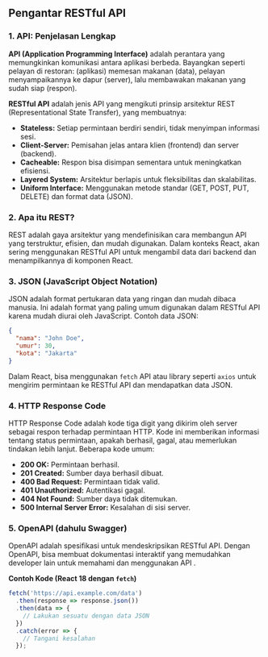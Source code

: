 ## Pengantar RESTful API

### 1. API: Penjelasan Lengkap

**API (Application Programming Interface)** adalah perantara yang memungkinkan komunikasi antara aplikasi berbeda. Bayangkan seperti pelayan di restoran:  (aplikasi) memesan makanan (data), pelayan menyampaikannya ke dapur (server), lalu membawakan makanan yang sudah siap (respon).

**RESTful API** adalah jenis API yang mengikuti prinsip arsitektur REST (Representational State Transfer), yang membuatnya:

* **Stateless:** Setiap permintaan berdiri sendiri, tidak menyimpan informasi sesi.
* **Client-Server:** Pemisahan jelas antara klien (frontend) dan server (backend).
* **Cacheable:** Respon bisa disimpan sementara untuk meningkatkan efisiensi.
* **Layered System:** Arsitektur berlapis untuk fleksibilitas dan skalabilitas.
* **Uniform Interface:** Menggunakan metode standar (GET, POST, PUT, DELETE) dan format data (JSON).

### 2. Apa itu REST?

REST adalah gaya arsitektur yang mendefinisikan cara membangun API yang terstruktur, efisien, dan mudah digunakan. Dalam konteks React,  akan sering menggunakan RESTful API untuk mengambil data dari backend dan menampilkannya di komponen React.

### 3. JSON (JavaScript Object Notation)

JSON adalah format pertukaran data yang ringan dan mudah dibaca manusia. Ini adalah format yang paling umum digunakan dalam RESTful API karena mudah diurai oleh JavaScript. Contoh data JSON:

```json
{
  "nama": "John Doe",
  "umur": 30,
  "kota": "Jakarta"
}
```

Dalam React,  bisa menggunakan `fetch` API atau library seperti `axios` untuk mengirim permintaan ke RESTful API dan mendapatkan data JSON.

### 4. HTTP Response Code

HTTP Response Code adalah kode tiga digit yang dikirim oleh server sebagai respon terhadap permintaan HTTP. Kode ini memberikan informasi tentang status permintaan, apakah berhasil, gagal, atau memerlukan tindakan lebih lanjut. Beberapa kode umum:

* **200 OK:** Permintaan berhasil.
* **201 Created:** Sumber daya berhasil dibuat.
* **400 Bad Request:** Permintaan tidak valid.
* **401 Unauthorized:** Autentikasi gagal.
* **404 Not Found:** Sumber daya tidak ditemukan.
* **500 Internal Server Error:** Kesalahan di sisi server.

### 5. OpenAPI (dahulu Swagger)

OpenAPI adalah spesifikasi untuk mendeskripsikan RESTful API. Dengan OpenAPI, bisa membuat dokumentasi interaktif yang memudahkan developer lain untuk memahami dan menggunakan API .

**Contoh Kode (React 18 dengan `fetch`)**

```javascript
fetch('https://api.example.com/data')
  .then(response => response.json())
  .then(data => {
    // Lakukan sesuatu dengan data JSON
  })
  .catch(error => {
    // Tangani kesalahan
  });
```
